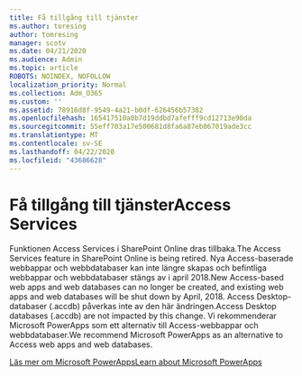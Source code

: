 ```yaml
---
title: Få tillgång till tjänster
ms.author: toresing
author: tomresing
manager: scotv
ms.date: 04/21/2020
ms.audience: Admin
ms.topic: article
ROBOTS: NOINDEX, NOFOLLOW
localization_priority: Normal
ms.collection: Adm_O365
ms.custom: ''
ms.assetid: 78916d8f-9549-4a21-b0df-626456b57382
ms.openlocfilehash: 165417510a0b7d19ddbd7afefff9cd12713e90da
ms.sourcegitcommit: 55eff703a17e500681d8fa6a87eb067019ade3cc
ms.translationtype: MT
ms.contentlocale: sv-SE
ms.lasthandoff: 04/22/2020
ms.locfileid: "43686628"
---
```

# <a name="access-services"></a><span data-ttu-id="04c66-102">Få tillgång till tjänster</span><span class="sxs-lookup"><span data-stu-id="04c66-102">Access Services</span></span>

<span data-ttu-id="04c66-103">Funktionen Access Services i SharePoint Online dras tillbaka.</span><span class="sxs-lookup"><span data-stu-id="04c66-103">The Access Services feature in SharePoint Online is being retired.</span></span> <span data-ttu-id="04c66-104">Nya Access-baserade webbappar och webbdatabaser kan inte längre skapas och befintliga webbappar och webbdatabaser stängs av i april 2018.</span><span class="sxs-lookup"><span data-stu-id="04c66-104">New Access-based web apps and web databases can no longer be created, and existing web apps and web databases will be shut down by April, 2018.</span></span> <span data-ttu-id="04c66-105">Access Desktop-databaser (.accdb) påverkas inte av den här ändringen.</span><span class="sxs-lookup"><span data-stu-id="04c66-105">Access Desktop databases (.accdb) are not impacted by this change.</span></span> <span data-ttu-id="04c66-106">Vi rekommenderar Microsoft PowerApps som ett alternativ till Access-webbappar och webbdatabaser.</span><span class="sxs-lookup"><span data-stu-id="04c66-106">We recommend Microsoft PowerApps as an alternative to Access web apps and web databases.</span></span> 
  
[<span data-ttu-id="04c66-107">Läs mer om Microsoft PowerApps</span><span class="sxs-lookup"><span data-stu-id="04c66-107">Learn about Microsoft PowerApps</span></span>](https://powerapps.microsoft.com/)
  